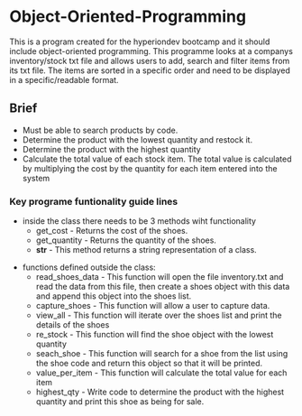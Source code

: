 # Object-Oriented-Programming
This is a program created for the hyperiondev bootcamp and it should include object-oriented programming. This programme looks at a companys inventory/stock txt file and allows
users to add, search and filter items from its txt file. The items are sorted in a specific order and need to be displayed in a specific/readable format. 
## Brief
- Must be able to search products by code.
- Determine the product with the lowest quantity and restock it.
- Determine the product with the highest quantity
- Calculate the total value of each stock item. The total value is calculated by
multiplying the cost by the quantity for each item entered into the system

### Key programe funtionality guide lines
- inside the class there needs to be 3 methods wiht functionality
  - get_cost - Returns the cost of the shoes.
  - get_quantity - Returns the quantity of the shoes.
  - __str__ - This method returns a string representation of a
class.
+ functions defined outside the class:
  + read_shoes_data - This function will open the file
inventory.txt and read the data from this file, then create a
shoes object with this data and append this object into the
shoes list.
  + capture_shoes - This function will allow a user to capture
data.
  + view_all - This function will iterate over the shoes list and
print the details of the shoes
  + re_stock - This function will find the shoe object with the
lowest quantity
  + seach_shoe - This function will search for a shoe from the list
using the shoe code and return this object so that it will be
printed.
  + value_per_item - This function will calculate the total value
for each item
  + highest_qty - Write code to determine the product with the
highest quantity and print this shoe as being for sale.


